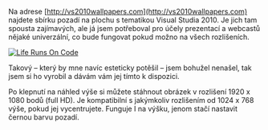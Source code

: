 <!-- dcterms:identifier = aspnetcz#291 -->
<!-- dcterms:title = Life runs on code – Visual Studio 2010 wallpaper -->
<!-- dcterms:abstract = Na adrese http://vs2010wallpapers.com najdete sbírku pozadí na plochu s tematikou Visual Studia 2010. Je jich tam spousta zajímavých, ale já jsem potřeboval pro účely prezentací a webcastů nějaké univerzální, co bude fungovat pokud možno na všech rozlišeních. -->
<!-- np9:categoryId = 1 -->
<!-- x4w:category = Tipy, triky -->
<!-- np9:authorId = 1 -->
<!-- np9:authorEmail = michal.valasek@altairis.cz -->
<!-- dcterms:creator = Michal Altair Valášek -->
<!-- dcterms:created = 2010-07-26T05:03:47.953+02:00 -->
<!-- dcterms:dateAccepted = 2010-07-26T05:03:48.61+02:00 -->
<!-- x4w:pictureWidth = 150 -->
<!-- x4w:pictureHeight = 150 -->
<!-- x4w:pictureUrl = /perex-pictures/20100726-life-runs-on-code-visual-studio-2010-wallpaper.png -->

Na adrese [http://vs2010wallpapers.com](http://vs2010wallpapers.com) najdete sbírku pozadí na plochu s tematikou Visual Studia 2010. Je jich tam spousta zajímavých, ale já jsem potřeboval pro účely prezentací a webcastů nějaké univerzální, co bude fungovat pokud možno na všech rozlišeních. 

[![Life Runs On Code](https://www.cdn.altairis.cz/Blog/2010/20100726-LifeRunsOnCode_thumb.jpg "Life Runs On Code")](https://www.cdn.altairis.cz/Blog/2010/20100726-LifeRunsOnCode_2.jpg)

Takový – který by mne navíc esteticky potěšil – jsem bohužel nenašel, tak jsem si ho vyrobil a dávám vám jej tímto k dispozici.

Po klepnutí na náhled výše si můžete stáhnout obrázek v rozlišení 1920 x 1080 bodů (full HD). Je kompatibilní s jakýmkoliv rozlišením od 1024 x 768 výše, pokud jej vycentrujete. Funguje I na výšku, jenom stačí nastavit černou barvu pozadí.